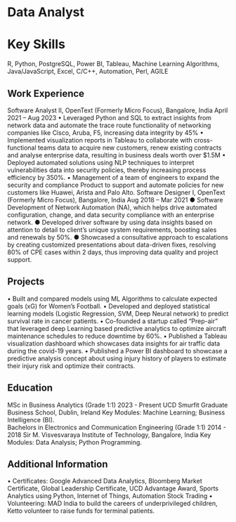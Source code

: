 # Data Analyst

# Key Skills
R, Python, PostgreSQL, Power BI, Tableau, Machine Learning Algorithms, Java/JavaScript, Excel, C/C++, Automation, Perl, AGILE

## Work Experience 
Software Analyst II, OpenText (Formerly Micro Focus), Bangalore, India	 April 2021 – Aug 2023
•	Leveraged Python and SQL to extract insights from network data and automate the trace route functionality of networking companies like Cisco, Aruba, F5, increasing data integrity by 45%
•	Implemented visualization reports in Tableau to collaborate with cross-functional teams data
 to acquire new customers, renew existing contracts and analyse enterprise data, resulting in business deals worth over $1.5M
•	Deployed automated solutions using NLP techniques to interpret vulnerabilities data into security policies, thereby increasing process efficiency by 350%.
•	Management of a team of engineers to expand the security and compliance Product to support and automate policies for new customers like Huawei, Arista and Palo Alto.
Software Designer I, OpenText (Formerly Micro Focus), Bangalore, India	 Aug 2018 – Mar 2021
●	Software Development of Network Automation (NA), which helps drive automated configuration, change, and data security compliance with an enterprise network. 
●	Developed driver software by using data insights based on attention to detail to client’s unique system requirements, boosting sales and renewals by 50%.
●	Showcased a consultative approach to escalations by creating customized presentations about data-driven fixes, resolving 80% of CPE cases within 2 days, thus improving data quality and project support.
## Projects
•	Built and compared models using ML Algorithms to calculate expected goals (xG) for Women’s Football.
•	Developed and deployed statistical learning models (Logistic Regression, SVM, Deep Neural network) to predict survival rate in cancer patients.
•	Co-founded a startup called “Prep-air” that leveraged deep Learning based predictive analytics to optimize aircraft maintenance schedules to reduce downtime by 60%.
•	Published a Tableau visualization dashboard which showcases data insights for air traffic data during the covid-19 years.
•	Published a Power BI dashboard to showcase a predictive analysis concept about using injury history of players to estimate their injury risk and optimize their contracts.
## Education
MSc in Business Analytics (Grade 1:1)							 2023 - Present
UCD Smurfit Graduate Business School, Dublin, Ireland 
Key Modules: Machine Learning; Business Intelligence (BI).  
Bachelors in Electronics and Communication Engineering (Grade 1:1) 	2014 - 2018
Sir M. Visvesvaraya Institute of Technology, Bangalore, India
Key Modules: Data Analysis; Python Programming.

## Additional Information
•	Certificates: Google Advanced Data Analytics, Bloomberg Market Certificate, Global Leadership Certificate, UCD Advantage Award, Sports Analytics using Python, Internet of Things, Automation Stock Trading
•	Volunteering: MAD India to build the careers of underprivileged children, Ketto volunteer to raise funds for terminal patients.
